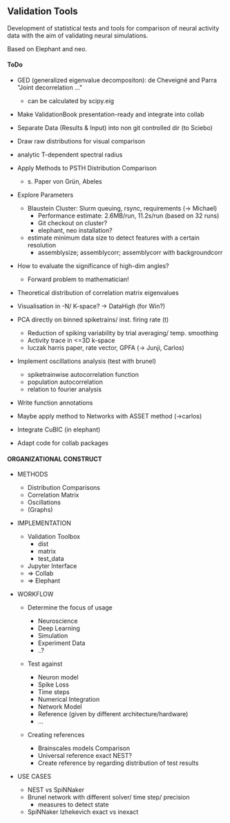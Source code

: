 ## Validation Tools
Development of statistical tests and tools for comparison of neural activity data with the aim of validating neural simulations.

Based on Elephant and neo.

#### ToDo

+ GED (generalized eigenvalue decompositon): de Cheveigné and Parra "Joint decorrelation ..."
    + can be calculated by scipy.eig

+ Make ValidationBook presentation-ready and integrate into collab
+ Separate Data (Results & Input) into non git controlled dir (to Sciebo)
+ Draw raw distributions for visual comparison
+ analytic T-dependent spectral radius
+ Apply Methods to PSTH Distribution Comparison
    + s. Paper von Grün, Abeles
+ Explore Parameters
    + Blaustein Cluster: Slurm queuing, rsync, requirements (-> Michael)
        + Performance estimate: 2.6MB/run, 11.2s/run (based on 32 runs)
        + Git checkout on cluster?
        + elephant, neo installation?
    + estimate minimum data size to detect features with a certain resolution
        + assemblysize; assemblycorr; assemblycorr with backgroundcorr  
+ How to evaluate the significance of high-dim angles?
    + Forward problem to mathematician!
+ Theoretical distribution of correlation matrix eigenvalues
+ Visualisation in -N/ K-space? -> DataHigh (for Win?)
+ PCA directly on binned spiketrains/ inst. firing rate (t)
    + Reduction of spiking variability by trial averaging/ temp. smoothing
    + Activity trace in <=3D k-space
    + luczak harris paper, rate vector, GPFA (-> Junji, Carlos)
+ Implement oscillations analysis (test with brunel)
    + spiketrainwise autocorrelation function
    + population autocorrelation
    + relation to fourier analysis
+ Write function annotations
+ Maybe apply method to Networks with ASSET method (->carlos)
+ Integrate CuBIC (in elephant)
+ Adapt code for collab packages

#### ORGANIZATIONAL CONSTRUCT

* METHODS

    + Distribution Comparisons
    + Correlation Matrix
    + Oscillations
    + (Graphs)

* IMPLEMENTATION

    + Validation Toolbox
        + dist
        + matrix
        + test_data
    + Jupyter Interface
    + => Collab
    + => Elephant

* WORKFLOW

    + Determine the focus of usage
        + Neuroscience
        + Deep Learning
        + Simulation
        + Experiment Data
        + ..?
        
    + Test against    
        + Neuron model
        + Spike Loss
        + Time steps
        + Numerical Integration
        + Network Model
        + Reference 
        (given by different architecture/hardware)
        + ...

    + Creating references
         + Brainscales models Comparison
         + Universal reference exact NEST?
         + Create reference by regarding distribution of test results

* USE CASES

    + NEST vs SpiNNaker
    + Brunel network with different solver/ time step/ precision
        + measures to detect state
    + SpiNNaker Izhekevich exact vs inexact